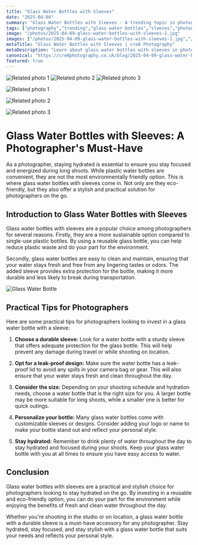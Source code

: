 ```yaml
---
title: "Glass Water Bottles with Sleeves"
date: "2025-04-09"
summary: "Glass Water Bottles with Sleeves - A trending topic in photography."
tags: ["photography","trending","glass water bottles","sleeves","photographers","eco-friendly","sustainable","durable","hydration","practical tips","personalized","stay hydrated"]
image: "/photos/2025-04-09-glass-water-bottles-with-sleeves-1.jpg"
images: ["/photos/2025-04-09-glass-water-bottles-with-sleeves-1.jpg","/photos/2025-04-09-glass-water-bottles-with-sleeves-2.jpg","/photos/2025-04-09-glass-water-bottles-with-sleeves-3.jpg"]
metaTitle: "Glass Water Bottles with Sleeves | cre8 Photography"
metaDescription: "Learn about glass water bottles with sleeves in photography with practical tips and insights."
canonical: "https://cre8photography.co.uk/blog/2025-04-09-glass-water-bottles-with-sleeves"
featured: true
---
```


<!-- Gallery as HTML -->

<div class="grid grid-cols-1 sm:grid-cols-2 md:grid-cols-3 gap-4">
  <img src="/photos/2025-04-09-glass-water-bottles-with-sleeves-1.jpg" alt="Related photo 1" class="w-full rounded-lg" />
<img src="/photos/2025-04-09-glass-water-bottles-with-sleeves-2.jpg" alt="Related photo 2" class="w-full rounded-lg" />
<img src="/photos/2025-04-09-glass-water-bottles-with-sleeves-3.jpg" alt="Related photo 3" class="w-full rounded-lg" />
</div>


<!-- Gallery as Markdown -->
![Related photo 1](/photos/2025-04-09-glass-water-bottles-with-sleeves-1.jpg)


![Related photo 2](/photos/2025-04-09-glass-water-bottles-with-sleeves-2.jpg)


![Related photo 3](/photos/2025-04-09-glass-water-bottles-with-sleeves-3.jpg)



# Glass Water Bottles with Sleeves: A Photographer's Must-Have

As a photographer, staying hydrated is essential to ensure you stay focused and energized during long shoots. While plastic water bottles are convenient, they are not the most environmentally friendly option. This is where glass water bottles with sleeves come in. Not only are they eco-friendly, but they also offer a stylish and practical solution for photographers on the go.

## Introduction to Glass Water Bottles with Sleeves

Glass water bottles with sleeves are a popular choice among photographers for several reasons. Firstly, they are a more sustainable option compared to single-use plastic bottles. By using a reusable glass bottle, you can help reduce plastic waste and do your part for the environment.

Secondly, glass water bottles are easy to clean and maintain, ensuring that your water stays fresh and free from any lingering tastes or odors. The added sleeve provides extra protection for the bottle, making it more durable and less likely to break during transportation.

![Glass Water Bottle](glass-water-bottle.jpg)

## Practical Tips for Photographers

Here are some practical tips for photographers looking to invest in a glass water bottle with a sleeve:

1. **Choose a durable sleeve:** Look for a water bottle with a sturdy sleeve that offers adequate protection for the glass bottle. This will help prevent any damage during travel or while shooting on location.

2. **Opt for a leak-proof design:** Make sure the water bottle has a leak-proof lid to avoid any spills in your camera bag or gear. This will also ensure that your water stays fresh and clean throughout the day.

3. **Consider the size:** Depending on your shooting schedule and hydration needs, choose a water bottle that is the right size for you. A larger bottle may be more suitable for long shoots, while a smaller one is better for quick outings.

4. **Personalize your bottle:** Many glass water bottles come with customizable sleeves or designs. Consider adding your logo or name to make your bottle stand out and reflect your personal style.

5. **Stay hydrated:** Remember to drink plenty of water throughout the day to stay hydrated and focused during your shoots. Keep your glass water bottle with you at all times to ensure you have easy access to water.

## Conclusion

Glass water bottles with sleeves are a practical and stylish choice for photographers looking to stay hydrated on the go. By investing in a reusable and eco-friendly option, you can do your part for the environment while enjoying the benefits of fresh and clean water throughout the day.

Whether you're shooting in the studio or on location, a glass water bottle with a durable sleeve is a must-have accessory for any photographer. Stay hydrated, stay focused, and stay stylish with a glass water bottle that suits your needs and reflects your personal style.

